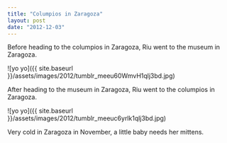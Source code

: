```yaml
---
title: "Columpios in Zaragoza"
layout: post
date: "2012-12-03"
---
```


Before heading to the columpios in Zaragoza, Riu went to the museum in Zaragoza.

![yo yo]({{ site.baseurl }}/assets/images/2012/tumblr_meeu60WmvH1qlj3bd.jpg)

After heading to the museum in Zaragoza, Riu went to the columpios in Zaragoza.

![yo yo]({{ site.baseurl }}/assets/images/2012/tumblr_meeuc6yrlk1qlj3bd.jpg)

Very cold in Zaragoza in November, a little baby needs her mittens.
